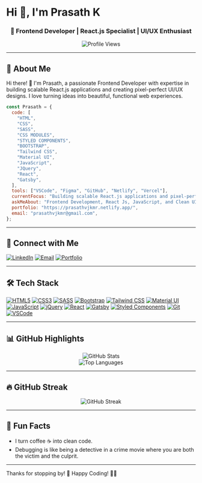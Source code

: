 # Hi 👋, I'm Prasath K

<h3 align="center">🚀 Frontend Developer | React.js Specialist | UI/UX Enthusiast</h3>

<p align="center">
   <img src="https://komarev.com/ghpvc/?username=prasathvjkmr&label=Profile%20views&color=blueviolet&style=flat" alt="Profile Views" />
</p>

---

## 🌟 About Me

Hi there! 👋 I'm Prasath, a passionate Frontend Developer with expertise in building scalable React.js applications and creating pixel-perfect UI/UX designs. I love turning ideas into beautiful, functional web experiences.

```js
const Prasath = {
  code: [
    "HTML",
    "CSS",
    "SASS",
    "CSS MODULES",
    "STYLED COMPONENTS",
    "BOOTSTRAP",
    "Tailwind CSS",
    "Material UI",
    "JavaScript",
    "JQuery",
    "React",
    "Gatsby",
  ],
  tools: ["VSCode", "Figma", "GitHub", "Netlify", "Vercel"],
  currentFocus: "Building scalable React.js applications and pixel-perfect UI/UX",
  askMeAbout: "Frontend Development, React Js, JavaScript, and Clean UI Design",
  portfolio: "https://prasathvjkmr.netlify.app/",
  email: "prasathvjkmr@gmail.com",
};
```

---

## 🔗 Connect with Me

<p align="left">
  <a href="https://linkedin.com/in/prasathvjkmr" target="_blank"><img src="https://img.shields.io/badge/LinkedIn-%230077B5.svg?style=flat&logo=linkedin&logoColor=white" alt="LinkedIn"></a>
  <a href="mailto:prasathvjkmr@gmail.com"><img src="https://img.shields.io/badge/Email-D14836?style=flat&logo=gmail&logoColor=white" alt="Email"></a>
  <a href="https://prasathvjkmr.netlify.app/" target="_blank"><img src="https://img.shields.io/badge/Portfolio-000000?style=flat&logo=vercel&logoColor=white" alt="Portfolio"></a>
</p>

---

## 🛠️ Tech Stack

<p align="left">
<a href="https://developer.mozilla.org/en-US/docs/Learn/HTML" target="_blank"><img src="https://img.shields.io/badge/HTML5-%23E34F26.svg?style=flat&logo=html5&logoColor=white" alt="HTML5"></a>
<a href="https://web.dev/learn/css/" target="_blank"><img src="https://img.shields.io/badge/CSS3-%231572B6.svg?style=flat&logo=css3&logoColor=white" alt="CSS3"></a>
<a href="https://sass-lang.com/" target="_blank"><img src="https://img.shields.io/badge/Sass-%23CC6699.svg?style=flat&logo=sass&logoColor=white" alt="SASS"></a>
<a href="https://getbootstrap.com/" target="_blank"><img src="https://img.shields.io/badge/Bootstrap-%23563D7C.svg?style=flat&logo=bootstrap&logoColor=white" alt="Bootstrap"></a>
<a href="https://tailwindcss.com/" target="_blank"><img src="https://img.shields.io/badge/TailwindCSS-%2338B2AC.svg?style=flat&logo=tailwind-css&logoColor=white" alt="Tailwind CSS"></a>
<a href="https://mui.com/" target="_blank"><img src="https://img.shields.io/badge/Material%20UI-%230081CB.svg?style=flat&logo=mui&logoColor=white" alt="Material UI"></a>
<a href="https://developer.mozilla.org/en-US/docs/Learn/Javascript" target="_blank"><img src="https://img.shields.io/badge/JavaScript-%23F7DF1E.svg?style=flat&logo=javascript&logoColor=black" alt="JavaScript"></a>
<a href="https://jquery.com/" target="_blank"><img src="https://img.shields.io/badge/jQuery-%230769AD.svg?style=flat&logo=jquery&logoColor=white" alt="jQuery"></a>
<a href="https://reactjs.org/" target="_blank"><img src="https://img.shields.io/badge/React-%2320232A.svg?style=flat&logo=react&logoColor=%2361DAFB" alt="React"></a>
<a href="https://www.gatsbyjs.com/" target="_blank"><img src="https://img.shields.io/badge/Gatsby-%23663399.svg?style=flat&logo=gatsby&logoColor=white" alt="Gatsby"></a>
<a href="https://styled-components.com/" target="_blank"><img src="https://img.shields.io/badge/Styled%20Components-%23DB7093.svg?style=flat&logo=styled-components&logoColor=white" alt="Styled Components"></a>
<a href="https://git-scm.com/" target="_blank"><img src="https://img.shields.io/badge/Git-%23F05033.svg?style=flat&logo=git&logoColor=white" alt="Git"></a>
<a href="https://code.visualstudio.com/" target="_blank"><img src="https://img.shields.io/badge/VSCode-%23007ACC.svg?style=flat&logo=visual-studio-code&logoColor=white" alt="VSCode"></a>
</p>

---

## 📊 GitHub Highlights

<p align="center">
   <img src="https://github-readme-stats.vercel.app/api?username=prasathvjkmr&show_icons=true&theme=radical" alt="GitHub Stats" />
   <br />
   <img src="https://github-readme-stats.vercel.app/api/top-langs/?username=prasathvjkmr&layout=compact&theme=radical" alt="Top Languages" />
</p>

---

## 🔥 GitHub Streak

<p align="center">
   <img src="https://github-readme-streak-stats.herokuapp.com/?user=prasathvjkmr&theme=radical&hide_border=true" alt="GitHub Streak" />
</p>

---

## 🎯 Fun Facts

- I turn coffee ☕ into clean code.
- Debugging is like being a detective in a crime movie where you are both the victim and the culprit.

---

Thanks for stopping by! 🚀 Happy Coding! 👨‍💻
